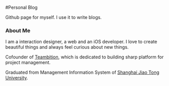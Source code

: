 #Personal Blog 

Github page for myself. I use it to write blogs. 

### About Me

I am a interaction designer, a web and an iOS developer. I love to create beautiful things and always feel curious about new things.

Cofounder of <a href="https://www.teambition.com" target="_blank">Teambition</a>, which is dedicated to building sharp platform for project management.

Graduated from Management Information System of <a href="http://www.sjtu.edu.cn/" target="_blank">Shanghai Jiao Tong University</a>.
